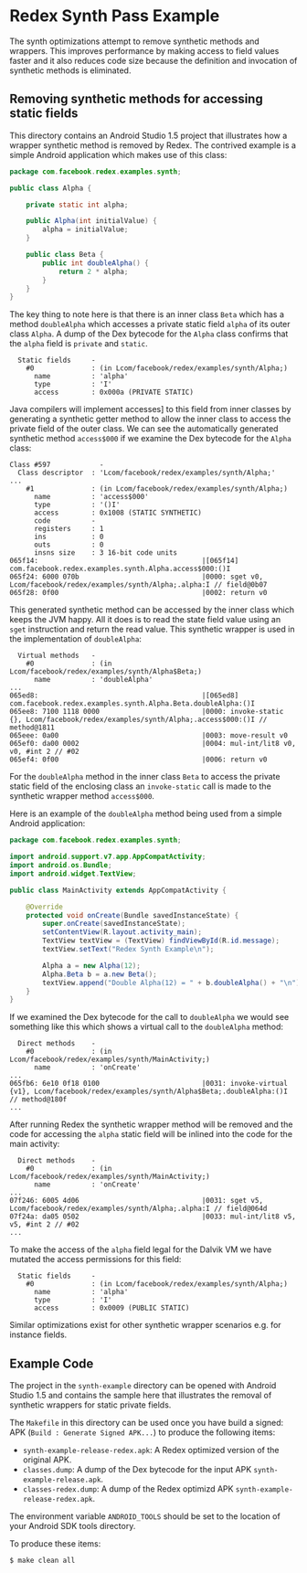 # Redex Synth Pass Example

The synth optimizations attempt to remove synthetic methods and wrappers. This
improves performance by making access to field values faster and it also
reduces code size because the definition and invocation of synthetic methods
is eliminated.

## Removing synthetic methods for accessing static fields

This directory contains an Android Studio 1.5 project that illustrates how a
wrapper synthetic method is removed by Redex. The contrived example is
a simple Android application which makes use of this class:

```java
package com.facebook.redex.examples.synth;

public class Alpha {

    private static int alpha;

    public Alpha(int initialValue) {
        alpha = initialValue;
    }

    public class Beta {
        public int doubleAlpha() {
            return 2 * alpha;
        }
    }
}
```

The key thing to note here is that there is an inner class `Beta` which
has a method `doubleAlpha` which accesses a private static field `alpha` of
its outer class `Alpha`. A dump of the Dex bytecode for the `Alpha` class
confirms that the `alpha` field is `private` and `static`.

```
  Static fields     -
    #0              : (in Lcom/facebook/redex/examples/synth/Alpha;)
      name          : 'alpha'
      type          : 'I'
      access        : 0x000a (PRIVATE STATIC)
```

Java compilers will implement accesses] to this field from inner classes
by generating a synthetic getter method to allow the inner class to access
the private field of the outer
class. We can see the automatically generated synthetic method `access$000`
if we examine the Dex bytecode for the `Alpha` class:

```
Class #597            -
  Class descriptor  : 'Lcom/facebook/redex/examples/synth/Alpha;'
...
    #1              : (in Lcom/facebook/redex/examples/synth/Alpha;)
      name          : 'access$000'
      type          : '()I'
      access        : 0x1008 (STATIC SYNTHETIC)
      code          -
      registers     : 1
      ins           : 0
      outs          : 0
      insns size    : 3 16-bit code units
065f14:                                        |[065f14] com.facebook.redex.examples.synth.Alpha.access$000:()I
065f24: 6000 070b                              |0000: sget v0, Lcom/facebook/redex/examples/synth/Alpha;.alpha:I // field@0b07
065f28: 0f00                                   |0002: return v0
```

This generated synthetic method can be accessed by the inner class
which keeps the JVM happy. All it does is to read the state field
value using an `sget` instruction and return the read value.
This synthetic wrapper is used in the implementation of `doubleAlpha`:

```
  Virtual methods   -
    #0              : (in Lcom/facebook/redex/examples/synth/Alpha$Beta;)
      name          : 'doubleAlpha'
...
065ed8:                                        |[065ed8] com.facebook.redex.examples.synth.Alpha.Beta.doubleAlpha:()I
065ee8: 7100 1118 0000                         |0000: invoke-static {}, Lcom/facebook/redex/examples/synth/Alpha;.access$000:()I // method@1811
065eee: 0a00                                   |0003: move-result v0
065ef0: da00 0002                              |0004: mul-int/lit8 v0, v0, #int 2 // #02
065ef4: 0f00                                   |0006: return v0
```

For the `doubleAlpha` method in the inner class `Beta` to access the
private static field of the enclosing class an `invoke-static` call is made
to the synthetic wrapper method `access$000`.

Here is an example of the `doubleAlpha` method being used from a simple
Android application:

```java
package com.facebook.redex.examples.synth;

import android.support.v7.app.AppCompatActivity;
import android.os.Bundle;
import android.widget.TextView;

public class MainActivity extends AppCompatActivity {

    @Override
    protected void onCreate(Bundle savedInstanceState) {
        super.onCreate(savedInstanceState);
        setContentView(R.layout.activity_main);
        TextView textView = (TextView) findViewById(R.id.message);
        textView.setText("Redex Synth Example\n");

        Alpha a = new Alpha(12);
        Alpha.Beta b = a.new Beta();
        textView.append("Double Alpha(12) = " + b.doubleAlpha() + "\n");
    }
}
```

If we examined the Dex bytecode for the call to `doubleAlpha` we would
see something like this which shows a virtual call to the `doubleAlpha` method:

```
  Direct methods    -
    #0              : (in Lcom/facebook/redex/examples/synth/MainActivity;)
      name          : 'onCreate'
...
065fb6: 6e10 0f18 0100                         |0031: invoke-virtual {v1}, Lcom/facebook/redex/examples/synth/Alpha$Beta;.doubleAlpha:()I // method@180f
...
```

After running Redex the synthetic wrapper method will be removed and
the code for accessing the `alpha` static field will be inlined into
the code for the main activity:

```
  Direct methods    -
    #0              : (in Lcom/facebook/redex/examples/synth/MainActivity;)
      name          : 'onCreate'
...
07f246: 6005 4d06                              |0031: sget v5, Lcom/facebook/redex/examples/synth/Alpha;.alpha:I // field@064d
07f24a: da05 0502                              |0033: mul-int/lit8 v5, v5, #int 2 // #02
...

```

To make the access of the `alpha` field legal for the Dalvik VM we have
mutated the access permissions for this field:

```
  Static fields     -
    #0              : (in Lcom/facebook/redex/examples/synth/Alpha;)
      name          : 'alpha'
      type          : 'I'
      access        : 0x0009 (PUBLIC STATIC)

```

Similar optimizations exist for other synthetic wrapper scenarios e.g.
for instance fields.

## Example Code
The project in the `synth-example` directory can be opened with Android Studio 1.5 and
contains the sample here that illustrates the removal of synthetic
wrappers for static private fields. 

The `Makefile` in this directory can be used once you have build a signed:
APK (`Build : Generate Signed APK...`) to produce the following items:
* `synth-example-release-redex.apk`: A Redex optimized version of the original APK.
* `classes.dump`: A dump of the Dex bytecode for the input APK `synth-example-release.apk`.
* `classes-redex.dump`: A dump of the Redex optimizd APK `synth-example-release-redex.apk`.

The environment variable `ANDROID_TOOLS` should be set to the location
of your Android SDK tools directory.

To produce these items:

```
$ make clean all
```
